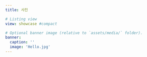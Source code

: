 ```yaml
---
title: 사진

# Listing view
view: showcase #compact

# Optional banner image (relative to `assets/media/` folder).
banner:
  caption: ''
  image: 'Hello.jpg'
---
```

